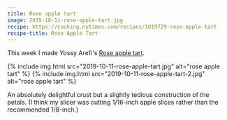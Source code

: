 ```yaml
---
title: Rose apple tart
image: 2019-10-11-rose-apple-tart.jpg
recipe: https://cooking.nytimes.com/recipes/1019729-rose-apple-tart
recipe-title: Rose Apple Tart
---
```


This week I made Yossy Arefi's [Rose apple tart](https://cooking.nytimes.com/recipes/1019729-rose-apple-tart).

<div class="photos">
{% include img.html src="2019-10-11-rose-apple-tart.jpg" alt="rose apple tart" %}
{% include img.html src="2019-10-11-rose-apple-tart-2.jpg" alt="rose apple tart" %}
</div>

An absolutely delightful crust but a slightly tedious construction of the petals. (I think my slicer was cutting 1/16-inch apple slices rather than the recommended 1/8-inch.)

